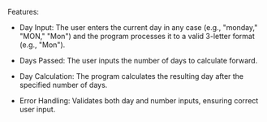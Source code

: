 Features:

  - Day Input: The user enters the current day in any case (e.g., "monday," "MON," "Mon") and the program processes it to a valid 3-letter format (e.g., "Mon").
    
  - Days Passed: The user inputs the number of days to calculate forward.
    
  - Day Calculation: The program calculates the resulting day after the specified number of days.
    
  - Error Handling: Validates both day and number inputs, ensuring correct user input.

